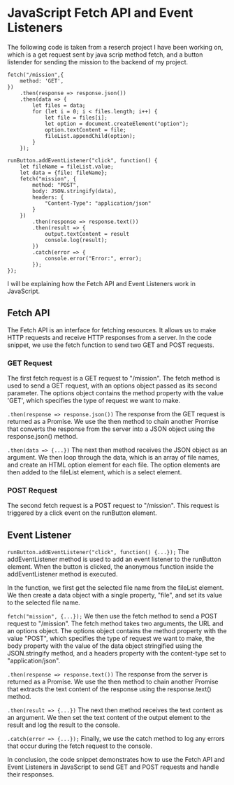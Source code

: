 # JavaScript Fetch API and Event Listeners

The following code is taken from a reserch project I have been working on, which is a get request sent by java scrip method fetch, and a button listender for sending the mission to the backend of my project.

```
fetch("/mission",{
    method: 'GET',
})
    .then(response => response.json())
    .then(data => {
        let files = data;
        for (let i = 0; i < files.length; i++) {
            let file = files[i];
            let option = document.createElement("option");
            option.textContent = file;
            fileList.appendChild(option);
        }
    });

runButton.addEventListener("click", function() {
    let fileName = fileList.value;
    let data = {file: fileName};
    fetch("mission", {
        method: "POST",
        body: JSON.stringify(data),
        headers: {
            "Content-Type": "application/json"
        }
    })
        .then(response => response.text())
        .then(result => {
            output.textContent = result
            console.log(result);
        })
        .catch(error => {
            console.error("Error:", error);
        });
});
```
I will be explaining how the Fetch API and Event Listeners work in JavaScript.

## Fetch API
The Fetch API is an interface for fetching resources. It allows us to make HTTP requests and receive HTTP responses from a server. In the code snippet, we use the fetch function to send two GET and POST requests.

### GET Request
The first fetch request is a GET request to "/mission". The fetch method is used to send a GET request, with an options object passed as its second parameter. The options object contains the method property with the value 'GET', which specifies the type of request we want to make.

`.then(response => response.json())`
The response from the GET request is returned as a Promise. We use the then method to chain another Promise that converts the response from the server into a JSON object using the response.json() method.

`.then(data => {...})`
The next then method receives the JSON object as an argument. We then loop through the data, which is an array of file names, and create an HTML option element for each file. The option elements are then added to the fileList element, which is a select element.

### POST Request
The second fetch request is a POST request to "/mission". This request is triggered by a click event on the runButton element.

## Event Listener

`runButton.addEventListener("click", function() {...});`
The addEventListener method is used to add an event listener to the runButton element. When the button is clicked, the anonymous function inside the addEventListener method is executed.

In the function, we first get the selected file name from the fileList element. We then create a data object with a single property, "file", and set its value to the selected file name.

`fetch("mission", {...});`
We then use the fetch method to send a POST request to "/mission". The fetch method takes two arguments, the URL and an options object. The options object contains the method property with the value "POST", which specifies the type of request we want to make, the body property with the value of the data object stringified using the JSON.stringify method, and a headers property with the content-type set to "application/json".

`.then(response => response.text())`
The response from the server is returned as a Promise. We use the then method to chain another Promise that extracts the text content of the response using the response.text() method.

`.then(result => {...})`
The next then method receives the text content as an argument. We then set the text content of the output element to the result and log the result to the console.

`.catch(error => {...});`
Finally, we use the catch method to log any errors that occur during the fetch request to the console.

In conclusion, the code snippet demonstrates how to use the Fetch API and Event Listeners in JavaScript to send GET and POST requests and handle their responses.
